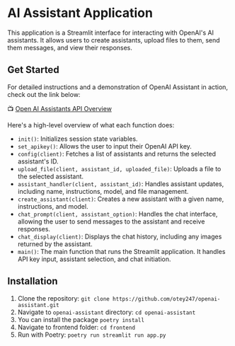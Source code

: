 # AI Assistant Application

This application is a Streamlit interface for interacting with OpenAI's AI assistants. It allows users to create assistants, upload files to them, send them messages, and view their responses.

## Get Started

For detailed instructions and a demonstration of OpenAI Assistant in action, check out the link below:

📺 [Open AI Assistants API Overview](https://platform.openai.com/docs/assistants/overview)

Here's a high-level overview of what each function does:

- `init()`: Initializes session state variables.
- `set_apikey()`: Allows the user to input their OpenAI API key.
- `config(client)`: Fetches a list of assistants and returns the selected assistant's ID.
- `upload_file(client, assistant_id, uploaded_file)`: Uploads a file to the selected assistant.
- `assistant_handler(client, assistant_id)`: Handles assistant updates, including name, instructions, model, and file management.
- `create_assistant(client)`: Creates a new assistant with a given name, instructions, and model.
- `chat_prompt(client, assistant_option)`: Handles the chat interface, allowing the user to send messages to the assistant and receive responses.
- `chat_display(client)`: Displays the chat history, including any images returned by the assistant.
- `main()`: The main function that runs the Streamlit application. It handles API key input, assistant selection, and chat initiation.

## Installation

1. Clone the repository: `git clone https://github.com/otey247/openai-assistant.git`
2. Navigate to `openai-assistant` directory: `cd openai-assistant`
3. You can install the package `poetry install`
4. Navigate to frontend folder: `cd frontend`
5. Run with Poetry: `poetry run streamlit run app.py`
